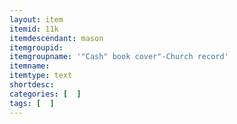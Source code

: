 ```yaml
---
layout: item
itemid: 11k
itemdescendant: mason
itemgroupid: 
itemgroupname: '"Cash" book cover"-Church record'
itemname: 
itemtype: text
shortdesc: 
categories: [  ]
tags: [  ]
---
```







